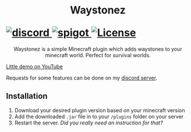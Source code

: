 <h1>
  <p align="center">Waystonez</p>
  <div align="left">
    <a href="https://discord.gg/MD7dQgscej">
      <img src="https://img.shields.io/discord/1269661250464387264?style=flat&label=Discord&labelColor=404040&color=%235865F2" alt="discord">
    </a>
    <a href="https://www.spigotmc.org/resources/waystonez.127850/">
      <img src="https://img.shields.io/badge/dynamic/json?url=https%3A%2F%2Fcorsproxy.io%2F%3Furl%3Dhttps%3A%2F%2Fapi.spiget.org%2Fv2%2Fresources%2F127850&query=downloads&suffix=%20downloads&logo=spigotMc&label=%20&labelColor=404040&color=d18b00" alt="spigot">
    </a>
    <a href="https://github.com/lil-aleks/waystonez/blob/master/LICENSE">
      <img src="https://img.shields.io/github/license/lil-aleks/waystonez?style=flat&color=900c3f" alt="License">
    </a>
</h1>
<p align="center">Waystonez is a simple Minecraft plugin which adds waystones to your minecraft world. Perfect for survival worlds.</p>
    
[Little demo on YouTube](https://www.youtube.com/watch?v=yfyEgQNSMNE)

Requests for some features can be done on my [discord server](https://discord.gg/MD7dQgscej).

## Installation

1. Download your desired plugin version based on your minecraft version
2. Add the downloaded `.jar` file in to your `/plugins` folder on your server
3. Restart the server. *Did you really need an instruction for that?*
